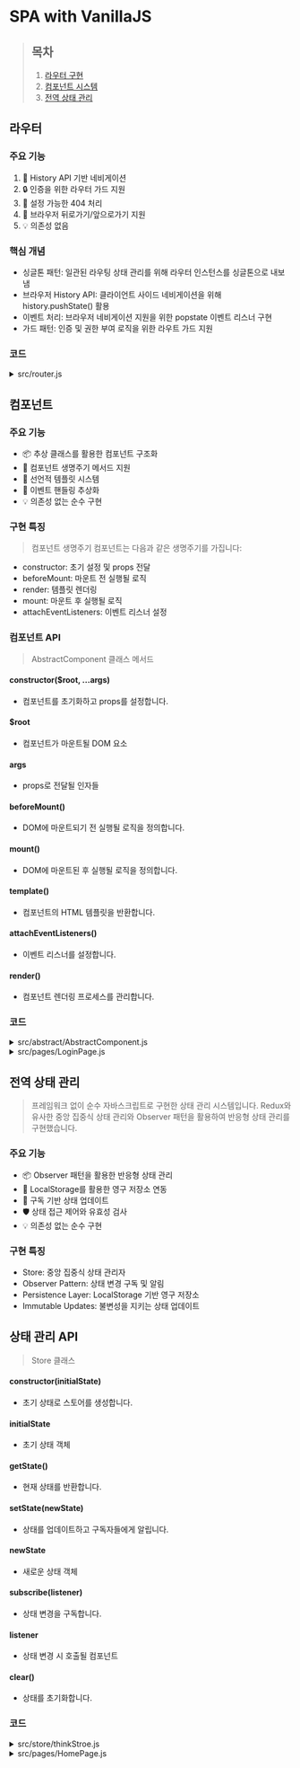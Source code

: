 # SPA with VanillaJS

> **목차**
> ---
> 1. [라우터 구현](#라우터)
> 2. [컴포넌트 시스템](#컴포넌트)
> 3. [전역 상태 관리](#전역-상태-관리)


## 라우터

### 주요 기능
1. 📱 History API 기반 네비게이션
2. 🔒 인증을 위한 라우터 가드 지원
3. 🎯 설정 가능한 404 처리
4. 🔄 브라우저 뒤로가기/앞으로가기 지원
5. 💡 의존성 없음

### 핵심 개념
- 싱글톤 패턴: 일관된 라우팅 상태 관리를 위해 라우터 인스턴스를 싱글톤으로 내보냄
- 브라우저 History API: 클라이언트 사이드 네비게이션을 위해 history.pushState() 활용
- 이벤트 처리: 브라우저 네비게이션 지원을 위한 popstate 이벤트 리스너 구현
- 가드 패턴: 인증 및 권한 부여 로직을 위한 라우트 가드 지원

### 코드

<details>
<summary>src/router.js</summary>

```js
class Router {
  constructor() {
    this.routes = [];
    this.notfound = () => {};
    window.addEventListener("popstate", () => {
      const path = window.location.pathname;

      this.push(path);
    });
  }

  currentPath() {
    return window.location.pathname;
  }

  addRoute(path, handler, routerGuard = null) {
    this.routes[path] = { handler, routerGuard };
  }

  addNotFoundRoute(handler) {
    this.notfound = handler;
  }

  push(path) {
    const route = this.routes[path];
    if (route) {
      const validPath = route.routerGuard ? route.routerGuard(path) : path;
      history.pushState({}, "", validPath);

      const handler = this.routes[validPath]?.handler;
      if (handler) {
        handler();
      } else {
        this.notfound();
      }
    } else {
      this.notfound();
    }
  }
}

const router = new Router();

export default router;

```

</details>

## 컴포넌트

### 주요 기능
- 📦 추상 클래스를 활용한 컴포넌트 구조화
- 🔄 컴포넌트 생명주기 메서드 지원
- 🎨 선언적 템플릿 시스템
- 🎯 이벤트 핸들링 추상화
- 💡 의존성 없는 순수 구현

### 구현 특징
> 컴포넌트 생명주기
컴포넌트는 다음과 같은 생명주기를 가집니다:

- constructor: 초기 설정 및 props 전달
- beforeMount: 마운트 전 실행될 로직
- render: 템플릿 렌더링
- mount: 마운트 후 실행될 로직
- attachEventListeners: 이벤트 리스너 설정

### 컴포넌트 API
> AbstractComponent 클래스 메서드
#### constructor($root, ...args)
- 컴포넌트를 초기화하고 props를 설정합니다.

#### $root
- 컴포넌트가 마운트될 DOM 요소

#### args
- props로 전달될 인자들

#### beforeMount()
- DOM에 마운트되기 전 실행될 로직을 정의합니다.

#### mount()
- DOM에 마운트된 후 실행될 로직을 정의합니다.

#### template()
- 컴포넌트의 HTML 템플릿을 반환합니다.

#### attachEventListeners()
- 이벤트 리스너를 설정합니다.

#### render()
- 컴포넌트 렌더링 프로세스를 관리합니다.

### 코드

<details>
<summary>src/abstract/AbstractComponent.js</summary>

```js
export default class AbstractComponent {
  constructor($root, ...args) {
    this.$root = $root;
    this.props = args[0];

    this.render();
  }

  beforeMount() {}

  mount() {}

  template() {}

  attachEventListeners() {}

  render() {
    if (!this.$root) {
      return;
    }
    this.beforeMount();
    this.$root.innerHTML = this.template();
    this.mount();
    this.attachEventListeners();
  }
}

```

</details>

<details>
<summary>src/pages/LoginPage.js</summary>

```js
import router from "../router";
import { PROFILE_PAGE, USERNAME } from "../constants";

import userStore from "../store/userStore";
import AbstractComponent from "../abstract/AbstractComponent";

export default class LoginPage extends AbstractComponent {
  constructor($root) {
    super($root);
  }

  template() {
    return `
      <main class="bg-gray-100 flex items-center justify-center min-h-screen">
        <div class="bg-white p-8 rounded-lg shadow-md w-full max-w-md">
          <h1 class="text-2xl font-bold text-center text-blue-600 mb-8">항해플러스</h1>
          <form id="login-form">
            <div class="mb-4">
              <input id="username" type="text" placeholder="이메일 또는 전화번호" class="w-full p-2 border rounded">
            </div>
            <div class="mb-6">
              <input id="password" type="password" placeholder="비밀번호" class="w-full p-2 border rounded">
            </div>
            <button type="submit" class="w-full bg-blue-600 text-white p-2 rounded font-bold">로그인</button>
          </form>
          <div class="mt-4 text-center">
            <a href="#" class="text-blue-600 text-sm">비밀번호를 잊으셨나요?</a>
          </div>
          <hr class="my-6">
          <div class="text-center">
            <button class="bg-green-500 text-white px-4 py-2 rounded font-bold">새 계정 만들기</button>
          </div>
        </div>
      </main>
    `;
  }

  attachEventListeners() {
    const $usernameInput = document.getElementById("username");

    // 로그인 시
    const $loginForm = document.getElementById("login-form");
    $loginForm.addEventListener("submit", (e) => {
      e.preventDefault();

      userStore.setState({ [USERNAME]: $usernameInput.value });

      router.push(PROFILE_PAGE);
    });
  }
}


```

</details>

## 전역 상태 관리
> 프레임워크 없이 순수 자바스크립트로 구현한 상태 관리 시스템입니다. Redux와 유사한 중앙 집중식 상태 관리와 Observer 패턴을 활용하여 반응형 상태 관리를 구현했습니다.

### 주요 기능
- 📦 Observer 패턴을 활용한 반응형 상태 관리
- 💾 LocalStorage를 활용한 영구 저장소 연동
- 🔄 구독 기반 상태 업데이트
- 🛡️ 상태 접근 제어와 유효성 검사
- 💡 의존성 없는 순수 구현

### 구현 특징
- Store: 중앙 집중식 상태 관리자
- Observer Pattern: 상태 변경 구독 및 알림
- Persistence Layer: LocalStorage 기반 영구 저장소
- Immutable Updates: 불변성을 지키는 상태 업데이트

## 상태 관리 API
> Store 클래스

#### constructor(initialState)
- 초기 상태로 스토어를 생성합니다.

#### initialState
- 초기 상태 객체

#### getState()
- 현재 상태를 반환합니다.

#### setState(newState)
- 상태를 업데이트하고 구독자들에게 알립니다.

#### newState
- 새로운 상태 객체

#### subscribe(listener)
- 상태 변경을 구독합니다.

#### listener
- 상태 변경 시 호출될 컴포넌트

#### clear()
- 상태를 초기화합니다.

### 코드

<details>
<summary>src/store/thinkStroe.js</summary>

```js
import { USERNAME } from "../constants";
import userStore from "./userStore";

const getRandomId = () => {
  return Math.round(Math.random() * 1000);
};

const initialState = () => {
  return [
    {
      id: getRandomId(),
      imgUrl: "https://via.placeholder.com/40",
      name: "홍길동",
      ago: 5,
      think: "오늘 날씨가 정말 좋네요. 다들 좋은 하루 보내세요!",
    },
    {
      id: getRandomId(),
      imgUrl: "https://via.placeholder.com/40",
      name: "김철수",
      ago: 15,
      think: "새로운 프로젝트를 시작했어요. 열심히 코딩 중입니다!",
    },
    {
      id: getRandomId(),
      imgUrl: "https://via.placeholder.com/40",
      name: "이영희",
      ago: 30,
      think: "오늘 점심 메뉴 추천 받습니다. 뭐가 좋을까요?",
    },
    {
      id: getRandomId(),
      imgUrl: "https://via.placeholder.com/40",
      name: "박민수",
      ago: 66,
      think: "주말에 등산 가실 분 계신가요? 함께 가요!",
    },
    {
      id: getRandomId(),
      imgUrl: "https://via.placeholder.com/40",
      name: "정수연",
      ago: 120,
      think: "새로 나온 영화 재미있대요. 같이 보러 갈 사람?",
    },
  ];
};

class Store {
  constructor(initialState) {
    this.state = initialState;
    this.listeners = new Set();
  }

  getState() {
    return this.state;
  }

  setState(think) {
    const newThink = {
      id: getRandomId(),
      imgUrl: "https://via.placeholder.com/40",
      name: userStore.getState()[USERNAME],
      ago: 5,
      think,
    };
    this.state = [newThink, ...this.getState()];

    this.listeners.forEach((listener) => listener.render());
  }

  clear() {
    this.setState(initialState());

    this.listeners.forEach((listener) => listener.render());
  }

  subscribe(listener) {
    this.listeners.add(listener);
  }
}

const thinkStore = new Store(initialState());

export default thinkStore;

}

```

</details>

<details>
<summary>src/pages/HomePage.js</summary>

```js
import Footer from "../components/Footer";
import Header from "../components/Header";
import ThinkCard from "../components/ThinkCard";

import AbstractComponent from "../abstract/AbstractComponent";
import thinkStore from "../store/thinkStore";
import userStore from "../store/userStore";
import { LOGIN_PAGE, USERNAME } from "../constants";
import router from "../router";

export default class HomePage extends AbstractComponent {
  constructor(elementId) {
    super(elementId);
  }

  beforeMount() {
    this.userStore = userStore;

    this.thinkStore = thinkStore;
    thinkStore.subscribe(this);

    this.thinkCardTemplate = this.thinkStore.getState().map((think) => {
      return `<div id=think-${think.id}></div>`;
    });
  }

  mount() {
    const $header = document.getElementById("header");
    new Header($header);

    this.thinkStore.getState().forEach((think) => {
      const $thinkCard = document.getElementById(`think-${think.id}`);
      new ThinkCard($thinkCard, think);
    });

    const $footer = document.getElementById("footer");
    new Footer($footer);
  }

  template() {
    const isLogin = !!this.userStore.getState()[USERNAME];
    const textareaPlaceholder = isLogin
      ? "무슨 생각을 하고 계신가요?"
      : "로그인을 먼저 해주세요";
    const submitBtnColor = isLogin ? "bg-blue-600" : "bg-green-600";

    return `
      <div class="bg-gray-100 min-h-screen flex justify-center">
        <div class="max-w-md w-full">
        <div id="header"></div>

        <main class="p-4">
          <div class="mb-4 bg-white rounded-lg shadow p-4">
            <form id="think-form">
              <textarea 
                id="think" class="w-full p-2 border rounded" 
                placeholder="${textareaPlaceholder}"
                ${isLogin ? null : "disabled"}></textarea>
              <button 
                type="submit"
                class="mt-2 ${submitBtnColor} text-white px-4 py-2 rounded" 
              >${isLogin ? "게시" : "로그인하러 가기"}</button>
            </form>
          </div>

          <div class="space-y-4">
            ${this.thinkCardTemplate.map((template) => template).join("")}
          </div>
        </main>

        <footer id="footer"></footer>
      </div>
    `;
  }

  attachEventListeners() {
    const $thinkTextarea = document.getElementById("think");
    const $thinkForm = document.getElementById("think-form");

    $thinkForm.addEventListener("submit", (e) => {
      e.preventDefault();

      const isLogin = !!this.userStore.getState()[USERNAME];

      if (isLogin) {
        this.thinkStore.setState($thinkTextarea.value);
      } else {
        router.push(LOGIN_PAGE);
      }
    });
  }
}

```

</details>